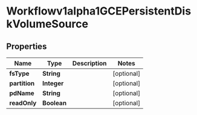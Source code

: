 

# Workflowv1alpha1GCEPersistentDiskVolumeSource

## Properties

Name | Type | Description | Notes
------------ | ------------- | ------------- | -------------
**fsType** | **String** |  |  [optional]
**partition** | **Integer** |  |  [optional]
**pdName** | **String** |  |  [optional]
**readOnly** | **Boolean** |  |  [optional]



